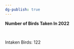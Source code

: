 ```yaml
---
dg-publish: true
---
```


<span><span><p dir="auto"><strong>Number of Birds Taken In 2022</strong></p></span></span><span><span><br></span></span><span><span><p dir="auto">Intaken Birds: 122</p></span></span><span><span><br></span></span>
